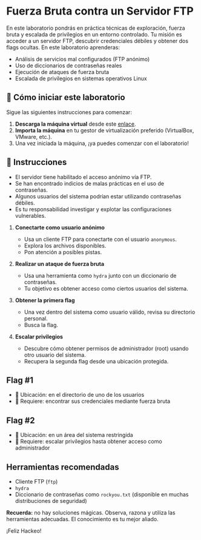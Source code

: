 # Fuerza Bruta contra un Servidor FTP

En este laboratorio pondrás en práctica técnicas de exploración, fuerza bruta y escalada de privilegios en un entorno controlado. Tu misión es acceder a un servidor FTP, descubrir credenciales débiles y obtener dos flags ocultas. En este laboratorio aprenderas:


- Análisis de servicios mal configurados (FTP anónimo)
- Uso de diccionarios de contraseñas reales
- Ejecución de ataques de fuerza bruta
- Escalada de privilegios en sistemas operativos Linux


## 🌱 Cómo iniciar este laboratorio

Sigue las siguientes instrucciones para comenzar:

1. **Descarga la máquina virtual** desde este [enlace](https://storage.googleapis.com/cybersecurity-machines/ftp-4geeks-lab.ova).
2. **Importa la máquina** en tu gestor de virtualización preferido (VirtualBox, VMware, etc.).
3. Una vez iniciada la máquina, ¡ya puedes comenzar con el laboratorio!



## 📄 Instrucciones

- El servidor tiene habilitado el acceso anónimo vía FTP.
- Se han encontrado indicios de malas prácticas en el uso de contraseñas.
- Algunos usuarios del sistema podrían estar utilizando contraseñas débiles.
- Es tu responsabilidad investigar y explotar las configuraciones vulnerables.


1. **Conectarte como usuario anónimo**

   - Usa un cliente FTP para conectarte con el usuario `anonymous`.
   - Explora los archivos disponibles.
   - Pon atención a posibles pistas.

2. **Realizar un ataque de fuerza bruta**

   - Usa una herramienta como `hydra` junto con un diccionario de contraseñas.
   - Tu objetivo es obtener acceso como ciertos usuarios del sistema.

3. **Obtener la primera flag**

   - Una vez dentro del sistema como usuario válido, revisa su directorio personal.
   - Busca la flag.

4. **Escalar privilegios**

   - Descubre cómo obtener permisos de administrador (root) usando otro usuario del sistema.
   - Recupera la segunda flag desde una ubicación protegida.


## Flag #1

- 📁 Ubicación: en el directorio de uno de los usuarios  
- 🔑 Requiere: encontrar sus credenciales mediante fuerza bruta


## Flag #2

- 📁 Ubicación: en un área del sistema restringida  
- 🔑 Requiere: escalar privilegios hasta obtener acceso como administrador

## Herramientas recomendadas

- Cliente FTP (`ftp`)
- `hydra`
- Diccionario de contraseñas como `rockyou.txt` (disponible en muchas distribuciones de seguridad)

**Recuerda:** no hay soluciones mágicas. Observa, razona y utiliza las herramientas adecuadas. El conocimiento es tu mejor aliado.

¡Feliz Hackeo!